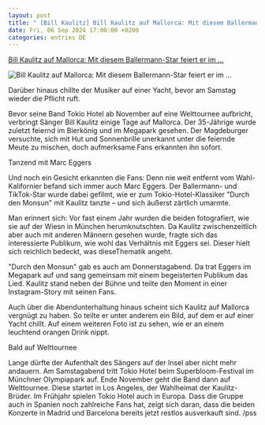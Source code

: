 ```yaml
---
layout: post
title: " [Bill Kaulitz] Bill Kaulitz auf Mallorca: Mit diesem Ballermann-Star feiert er im ..."
date: Fri, 06 Sep 2024 17:00:00 +0200
categories: entries DE
---
```

[Bill Kaulitz auf Mallorca: Mit diesem Ballermann-Star feiert er im ...](https://www.mallorcazeitung.es/boulevard/promis/2024/09/06/bill-kaulitz-auf-mallorca-mit-107827514.html)

![Bill Kaulitz auf Mallorca: Mit diesem Ballermann-Star feiert er im ...](https://estaticos-cdn.prensaiberica.es/clip/fadb3f9f-5cbd-4ee8-8966-cf7efa67fc39_16-9-aspect-ratio_default_0.jpg)

Darüber hinaus chillte der Musiker auf einer Yacht, bevor am Samstag wieder die Pflicht ruft.

Bevor seine Band Tokio Hotel ab November auf eine Welttournee aufbricht, verbringt Sänger Bill Kaulitz einige Tage auf Mallorca. Der 35-Jährige wurde zuletzt feiernd im Bierkönig und im Megapark gesehen. Der Magdeburger versuchte, sich mit Hut und Sonnenbrille unerkannt unter die feiernde Meute zu mischen, doch aufmerksame Fans erkannten ihn sofort.

Tanzend mit Marc Eggers

Und noch ein Gesicht erkannten die Fans: Denn nie weit entfernt vom Wahl-Kalifornier befand sich immer auch Marc Eggers. Der Ballermann- und TikTok-Star wurde dabei gefilmt, wie er zum Tokio-Hotel-Klassiker "Durch den Monsun" mit Kaulitz tanzte – und sich äußerst zärtlich umarmte.

Man erinnert sich: Vor fast einem Jahr wurden die beiden fotografiert, wie sie auf der Wiesn in München herumknutschten. Da Kaulitz zwischenzeitlich aber auch mit anderen Männern gesehen wurde, fragte sich das interessierte Publikum, wie wohl das Verhältnis mit Eggers sei. Dieser hielt sich reichlich bedeckt, was dieseThematik angeht.

"Durch den Monsun" gab es auch am Donnerstagabend. Da trat Eggers im Megapark auf und sang gemeinsam mit einem begeisterten Publikum das Lied. Kaulitz stand neben der Bühne und teilte den Moment in einer Instagram-Story mit seinen Fans.

Auch über die Abendunterhaltung hinaus scheint sich Kaulitz auf Mallorca vergnügt zu haben. So teilte er unter anderem ein Bild, auf dem er auf einer Yacht chillt. Auf einem weiteren Foto ist zu sehen, wie er an einem leuchtend orangen Drink nippt.

Bald auf Welttournee

Lange dürfte der Aufenthalt des Sängers auf der Insel aber nicht mehr andauern. Am Samstagabend tritt Tokio Hotel beim Superbloom-Festival im Münchner Olympiapark auf. Ende November geht die Band dann auf Welttournee. Diese startet in Los Angeles, der Wahlheimat der Kaulitz-Brüder. Im Frühjahr spielen Tokio Hotel auch in Europa. Dass die Gruppe auch in Spanien noch zahlreiche Fans hat, zeigt sich daran, dass die beiden Konzerte in Madrid und Barcelona bereits jetzt restlos ausverkauft sind. /pss

